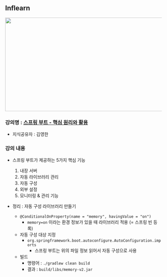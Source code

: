 ## Inflearn

<img src="https://github.com/JHyun0302/server/assets/60764632/24cec8a1-ddb4-42c4-8e5b-2ff8d8fe6f49"  width="600" height="300"/>

### 강의명 : [스프링 부트 - 핵심 원리와 활용](https://www.inflearn.com/course/%EC%8A%A4%ED%94%84%EB%A7%81%EB%B6%80%ED%8A%B8-%ED%95%B5%EC%8B%AC%EC%9B%90%EB%A6%AC-%ED%99%9C%EC%9A%A9)

- 지식공유자 : 김영한

### 강의 내용

- 스프링 부트가 제공하는 5가지 핵심 기능
    1. 내장 서버
    2. 자동 라이브러리 관리
    3. 자동 구성
    4. 외부 설정
    5. 모니터링 & 관리 기능

- 정리 : 자동 구성 라이브러리 만들기
    - `@ConditionalOnProperty(name = "memory", havingValue = "on")`
        - `memory=on` 이라는 환경 정보가 있을 때 라이브러리 적용 (= 스프링 빈 등록)
    - 자동 구성 대상 지정
        - `org.springframework.boot.autoconfigure.AutoConfiguration.imports`
            - 스프링 부트는 위의 파일 정보 읽어서 자동 구성으로 사용
    - 빌드
        - 명령어 : `./gradlew clean build`
        - 결과 : `build/libs/memory-v2.jar`